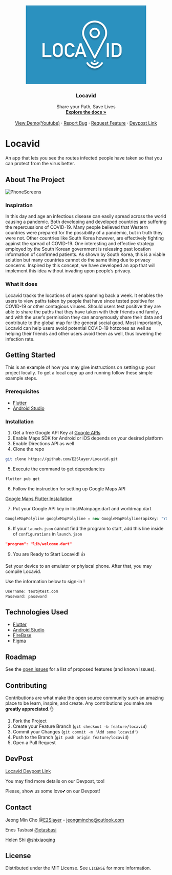 
<!-- PROJECT LOGO -->
<br />
<p align="center">
  
  <a href="https://github.com/E2Slayer/Locavid">
    <img src="images/logo_original.png" alt="Logo">
  </a>

  <h3 align="center">Locavid</h3>

  <p align="center">
    Share your Path, Save Lives
    <br />
    <a href="https://github.com/E2Slayer/Locavid"><strong>Explore the docs »</strong></a>
    <br />
    <br />
    <a href="https://www.youtube.com/watch?v=dB-69tWjUGs">View Demo(Youtube)</a>
    ·
    <a href="https://github.com/E2Slayer/Locavid/issues">Report Bug</a>
    ·
    <a href="https://github.com/E2Slayer/Locavid/issues">Request Feature</a>
     ·
    <a href="https://devpost.com/software/locavid">Devpost Link</a>
  
  </p>
</p>

# Locavid 
An app that lets you see the routes infected people have taken so that you can protect from the virus better.


<!-- ABOUT THE PROJECT -->
## About The Project

<img src="images/phonescreens.png" alt="PhoneScreens" max-width:50 max-height:50>

### Inspiration
  In this day and age an infectious disease can easily spread across the world causing a pandemic. Both developing and developed countries are suffering the repercussions of COVID-19. Many people believed that Western countries were prepared for the possibility of a pandemic, but in truth they were not. Other countries like South Korea however, are effectively fighting against the spread of COVID-19. One interesting and effective strategy employed by the South Korean government is releasing past location information of confirmed patients. As shown by South Korea, this is a viable solution but many countries cannot do the same thing due to privacy concerns. Inspired by this concept, we have developed an app that will implement this idea without invading upon people’s privacy.

### What it does
  Locavid tracks the locations of users spanning back a week. It enables the users to view paths taken by people that have since tested positive for COVID-19 or other contagious viruses. Should users test positive they are able to share the paths that they have taken with their friends and family, and with the user’s permission they can anonymously share their data and contribute to the global map for the general social good. Most importantly, Locavid can help users avoid potential COVID-19 hotzones as well as helping their friends and other users avoid them as well, thus lowering the infection rate. 


<!-- GETTING STARTED -->
## Getting Started

This is an example of how you may give instructions on setting up your project locally.
To get a local copy up and running follow these simple example steps.

### Prerequisites

* [Flutter](https://flutter.dev/docs/get-started/install)
* [Android Studio](https://developer.android.com/studio?hl=nl)

### Installation

1. Get a free Google API Key at [Google APIs](https://console.developers.google.com/)
2. Enable Maps SDK for Android or iOS depends on your desired platform
3. Enable Directions API as well
4. Clone the repo
```sh
git clone https://github.com/E2Slayer/Locavid.git
```
5. Execute the command to get dependancies
```sh
flutter pub get
```
6. Follow the instruction for setting up Google Maps API

[Google Maps Flutter Installation](https://pub.dev/packages/google_maps_flutter)

7. Put your Google API key in libs/Mainpage.dart and worldmap.dart
```dart
GoogleMapPolyline googleMapPolyline = new GoogleMapPolyline(apiKey: "YOUR_KEY_HERE");
```

8. If your `launch.json` cannot find the program to start, add this line inside of `configurations` in `launch.json`
```json
"program": "lib/welcome.dart"
```

9. You are Ready to Start Locavid! 👍

Set your device to an emulator or phyiscal phone.
After that, you may compile Locavid.

Use the information below to sign-in !

```
Username: test@test.com
Password: password
```


<!-- ROADMAP -->
## Technologies Used

* [Flutter](https://flutter.dev/docs/get-started/install)
* [Android Studio](https://developer.android.com/studio?hl=nl)
* [FireBase](https://firebase.google.com/)
* [Figma](https://www.figma.com/)

<!-- ROADMAP -->
## Roadmap

See the [open issues](https://github.com/E2Slayer/Locavid/) for a list of proposed features (and known issues).


<!-- CONTRIBUTING -->
## Contributing

Contributions are what make the open source community such an amazing place to be learn, inspire, and create. Any contributions you make are **greatly appreciated**.👌

1. Fork the Project
2. Create your Feature Branch (`git checkout -b feature/locavid`)
3. Commit your Changes (`git commit -m 'Add some locavid'`)
4. Push to the Branch (`git push origin feature/locavid`)
5. Open a Pull Request

## DevPost

[Locavid Devpost Link](https://devpost.com/software/locavid)

You may find more details on our Devpost, too!

Please, show us some love💕 on our Devpost! 


<!-- CONTACT -->
## Contact

Jeong Min Cho [@E2Slayer](https://e2slayer.github.io/) - jeongmincho@outlook.com

Enes Tasbasi [@etasbasi](http://etasbasi.com)

Helen Shi [@shixiaoqing](https://github.com/shixiaoqing)

<!-- LICENSE -->
## License

Distributed under the MIT License. See `LICENSE` for more information.


